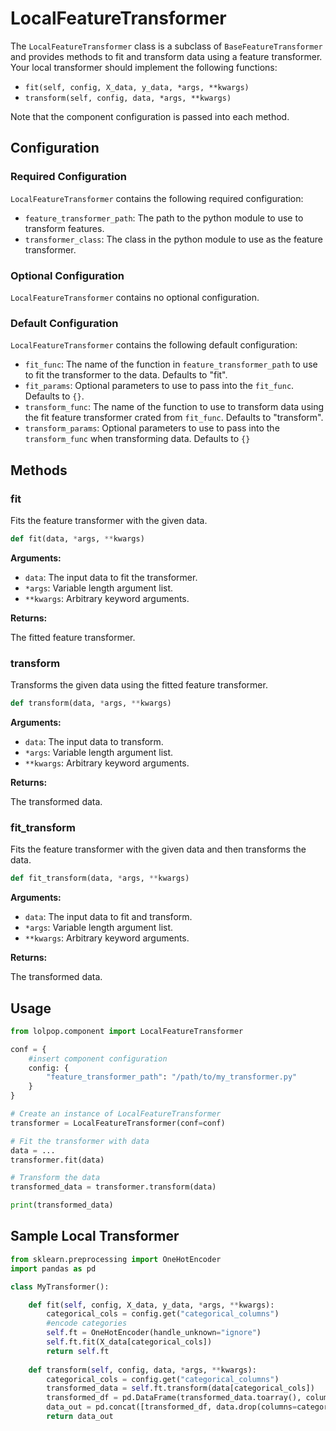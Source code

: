 # LocalFeatureTransformer

The `LocalFeatureTransformer` class is a subclass of `BaseFeatureTransformer` and provides methods to fit and transform data using a feature transformer. Your local transformer should implement the following functions: 

- `fit(self, config, X_data, y_data, *args, **kwargs)`
- `transform(self, config, data, *args, **kwargs)`

Note that the component configuration is passed into each method. 

## Configuration
### Required Configuration

`LocalFeatureTransformer` contains the following required configuration: 

- `feature_transformer_path`: The path to the python module to use to transform features. 
- `transformer_class`: The class in the python module to use as the feature transformer. 

### Optional Configuration 

`LocalFeatureTransformer` contains no optional configuration. 

### Default Configuration 

 `LocalFeatureTransformer` contains the following default configuration:

- `fit_func`: The name of the function in `feature_transformer_path` to use to fit the transformer to the data. Defaults to "fit". 
- `fit_params`: Optional parameters to use to pass into the `fit_func`. Defaults to `{}`. 
- `transform_func`: The name of the function to use to transform data using the fit feature transformer crated from `fit_func`. Defaults to "transform".
- `transform_params`: Optional parameters to use to pass into the `transform_func` when transforming data. Defaults to `{}`


## Methods

### fit 
Fits the feature transformer with the given data.


```python 
def fit(data, *args, **kwargs)
```

**Arguments:**

- `data`: The input data to fit the transformer.
- `*args`: Variable length argument list.
- `**kwargs`: Arbitrary keyword arguments.

**Returns:**

The fitted feature transformer.


### transform 
Transforms the given data using the fitted feature transformer.

```python 
def transform(data, *args, **kwargs)
```


**Arguments:**

- `data`: The input data to transform.
- `*args`: Variable length argument list.
- `**kwargs`: Arbitrary keyword arguments.

**Returns:**

The transformed data.


### fit_transform 
Fits the feature transformer with the given data and then transforms the data.

```python 
def fit_transform(data, *args, **kwargs)
```

**Arguments:**

- `data`: The input data to fit and transform.
- `*args`: Variable length argument list.
- `**kwargs`: Arbitrary keyword arguments.

**Returns:**

The transformed data.


## Usage

```python
from lolpop.component import LocalFeatureTransformer

conf = {
    #insert component configuration 
    config: {
        "feature_transformer_path": "/path/to/my_transformer.py"
    }
}

# Create an instance of LocalFeatureTransformer
transformer = LocalFeatureTransformer(conf=conf)

# Fit the transformer with data
data = ...
transformer.fit(data)

# Transform the data
transformed_data = transformer.transform(data)

print(transformed_data)
```

## Sample Local Transformer

```python 
from sklearn.preprocessing import OneHotEncoder
import pandas as pd 

class MyTransformer(): 

    def fit(self, config, X_data, y_data, *args, **kwargs): 
        categorical_cols = config.get("categorical_columns")
        #encode categories
        self.ft = OneHotEncoder(handle_unknown="ignore")
        self.ft.fit(X_data[categorical_cols])
        return self.ft
    
    def transform(self, config, data, *args, **kwargs):
        categorical_cols = config.get("categorical_columns")
        transformed_data = self.ft.transform(data[categorical_cols]) 
        transformed_df = pd.DataFrame(transformed_data.toarray(), columns=self.ft.get_feature_names_out())
        data_out = pd.concat([transformed_df, data.drop(columns=categorical_cols)], axis=1)
        return data_out

```